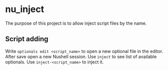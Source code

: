 # nu_inject

The purpose of this project is to allow inject script files by the name.

## Script adding

Write `optionals edit <script_name>` to open a new optional file in the editor.
After save open a new Nushell session.
Use `inject` to see list of available optionals.
Use `inject-<script_name>` to inject it.

